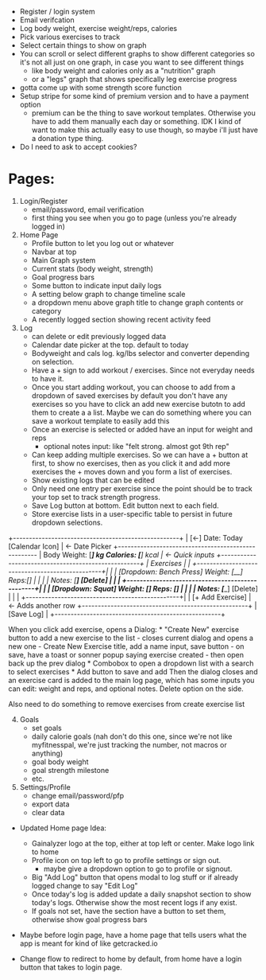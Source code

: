 * Register / login system
* Email verifcation
* Log body weight, exercise weight/reps, calories
* Pick various exercises to track
* Select certain things to show on graph
* You can scroll or select different graphs to show different categories
so it's not all just on one graph, in case you want to see different things
    - like body weight and calories only as a "nutrition" graph
    - or a "legs" graph that shows specifically leg exercise progress
* gotta come up with some strength score function
* Setup stripe for some kind of premium version and to have a payment option
    - premium can be the thing to save workout templates. Otherwise you have to 
    add them manually each day or something. IDK I kind of want to make this
    actually easy to use though, so maybe i'll just have a donation type thing.
* Do I need to ask to accept cookies?

# Pages:
1. Login/Register
    - email/password, email verification
    - first thing you see when you go to page (unless you're already logged in)
2. Home Page
    - Profile button to let you log out or whatever
    - Navbar at top
    - Main Graph system
    - Current stats (body weight, strength)
    - Goal progress bars
    - Some button to indicate input daily logs
    - A setting below graph to change timeline scale
    - a dropdown menu above graph title to change graph contents or category
    - A recently logged section showing recent activity feed
3. Log
    - can delete or edit previously logged data
    - Calendar date picker at the top. default to today
    - Bodyweight and cals log. kg/lbs selector and converter depending on selection.
    - Have a + sign to add workout / exercises. Since not everyday needs to have it.
    - Once you start adding workout, you can choose to add from a dropdown of saved exercises
        by default you don't have any exercises so you have to click an add new exercise butotn to
        add them to create a a list.
        Maybe we can do something where you can save a workout template to easily add this
    - Once an exercise is selected or added have an input for weight and reps
        - optional notes input: like "felt strong. almost got 9th rep"
    - Can keep adding multiple exercises. So we can have a + button at first, to show no
    exercises, then as you click it and add more exercises the + moves down and
    you form a list of exercises.
    - Show existing logs that can be edited
    - Only need one entry per exercise since the point should be to track your
    top set to track strength progress.
    - Save Log button at bottom. Edit button next to each field.
    - Store exercise lists in a user-specific table to persist in future dropdown selections.

+----------------------------------------------------+
| [←] Date: Today  [Calendar Icon]                  |  <- Date Picker
+----------------------------------------------------
| Body Weight: [___] kg    Calories: [____] kcal    |  <- Quick inputs
+----------------------------------------------------+
| Exercises                                         |
| +------------------------------------------------+|
| | [Dropdown: Bench Press]  Weight: [__] Reps:[] | |
| | Notes: [__________]  [Delete]                 | |
| +------------------------------------------------+|
| | [Dropdown: Squat]  Weight: [__] Reps: [__]    | |
| | Notes: [__________]  [Delete]                 | |
| +------------------------------------------------+|
| [+ Add Exercise]                                  | <- Adds another row
+----------------------------------------------------+
| [Save Log]                                        |
+----------------------------------------------------+

When you click add exercise, opens a Dialog:
    * "Create New" exercise button to add a new exercise to the list
        - closes current dialog and opens a new one
        - Create New Exercise title, add a name input, save button
        - on save, have a toast or sonner popup saying exercise created
        - then open back up the prev dialog
    * Combobox to open a dropdown list with a search to select exercises
    * Add button to save and add
Then the dialog closes and an exercise card is added to the main log page,
which has some inputs you can edit: weight and reps, and optional notes. 
Delete option on the side.

Also need to do something to remove exercises from create exercise list



4. Goals
    - set goals
    - daily calorie goals (nah don't do this one, since we're not like myfitnesspal,
        we're just tracking the number, not macros or anything)
    - goal body weight
    - goal strength milestone
    - etc.
5. Settings/Profile
    - change email/password/pfp
    - export data
    - clear data

* Updated Home page Idea:
    - Gainalyzer logo at the top, either at top left or center. Make logo link to home
    - Profile icon on top left to go to profile settings or sign out.
        * maybe give a dropdown option to go to profile or signout.
    - Big "Add Log" button that opens modal to log stuff
        or if already logged change to say "Edit Log"
    - Once today's log is added update a daily snapshot section
    to show today's logs. Otherwise show the most recent logs if any exist.
    - If goals not set, have the section have a button to set them,
        otherwise show goal progress bars

* Maybe before login page, have a home page that tells users what the app is meant for
  kind of like getcracked.io

* Change flow to redirect to home by default, from home have a login button 
  that takes to login page.
